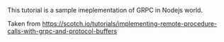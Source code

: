This tutorial is a sample imeplementation of GRPC in Nodejs world.

Taken from
https://scotch.io/tutorials/implementing-remote-procedure-calls-with-grpc-and-protocol-buffers
